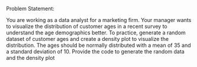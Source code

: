 Problem Statement:


You are working as a data analyst for a marketing firm.
Your manager wants to visualize the distribution of customer ages in a
recent survey to understand the age demographics better.
To practice, generate a random dataset of customer ages and create a
density plot to visualize the distribution.
The ages should be normally distributed with a mean of 35 and a standard
deviation of 10.
Provide the code to generate the random data and the density plot
